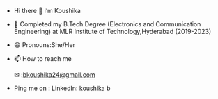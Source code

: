 -  Hi there 👋 
     I’m Koushika

- 🌱 Completed my B.Tech Degree 
     (Electronics and Communication Engineering) 
     at MLR Institute of Technology,Hyderabad (2019-2023)
- 😄 Pronouns:She/Her
- 📫 How to reach me 

    ✉ :bkoushika24@gmail.com 
- Ping me on :
   LinkedIn: koushika b
   
  

<!---
bkoushika-24/bkoushika-24 is a ✨ special ✨ repository because its `README.md` (this file) appears on your GitHub profile.
You can click the Preview link to take a look at your changes.
--->
